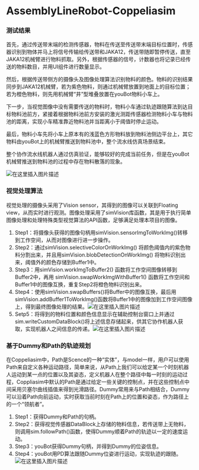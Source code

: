 # AssemblyLineRobot-Coppeliasim
### 测试结果
首先，通过传送带末端的检测传感器，物料在传送至传送带末端目标位置时，传感器识别到物体并马上将信号传输给传送带和JAKA12，传送带随即暂停传送，直至JAKA12机械臂进行物料抓取。另外，根据传感器的信号，计数器也将记录已经传送的物料数目，并用UI组件进行数量显示。

然后，根据传送带侧方的摄像头及图像处理算法识别物料的颜色。物料的识别结果同步到JAKA12机械臂，若为紫色物料，则通过机械臂放置到地面上的目标位置；若为橙色物料，则先用机械臂“井”型堆叠放置在youBot物料小车上。

下一步，当视觉图像中没有需要传送的物料时，物料小车通过轨迹跟随算法到达目标物料池前方，紧接着根据物料池前方安装的激光测距传感器检测物料小车与物料池的距离，实现小车精准靠近物料池并当距离小于阈值时停止运动。

最后，物料小车先将小车上原本有的浅蓝色方形物料放到物料池侧边平台上，其它物料由youBot上的机械臂推送到物料池中，整个流水线仿真场景结束。

整个协作流水线机器人通过仿真验证，能够较好的完成当前任务，但是在youBot机械臂推送到物料池的过程中存在物料散落的现象。


![在这里插入图片描述](https://img-blog.csdnimg.cn/5b57ad62232f47e8880ec70135eb8ac9.gif)

### 视觉处理算法
视觉处理的摄像头采用了Vision sensor，其得到的图像可以关联到Floating view，从而实时进行观测。图像处理采用了simVision库函数，其是用于执行简单图像处理和处理特殊类型视觉算法的API函数，足够满足处理本项目的图像。

 1. Step1：将摄像头获得的图像句柄用simVision.sensorImgToWorkImg()转移到工作空间，从而对图像进行进一步操作。
 2. Step2：通过simVision.selectiveColorOnWorkImg() 将颜色阈值内的紫色物料分割出来，并且用simVision.blobDetectionOnWorkImg() 将物料识别出来，阈值外的颜色存储到Buffer1中。
 3. Step3：用simVision.workImgToBuffer2() 函数将工作空间图像转移到Buffer2中，再用 simVision.swapWorkImgWithBuffer1() 函数将工作空间和Buffer1中的图像互换，重复Step2将橙色物料识别出来。
 4. Step4：使用simVision.swapBuffers()将Buffer中的图像互换，最后用simVision.addBuffer1ToWorkImg()函数将Buffer1中的图像加到工作空间图像上，得到最终图像处理的结果。![在这里插入图片描述](https://img-blog.csdnimg.cn/dc3b2313a7134e72ba140cb1e0f38d58.png#pic_center)
 5. Setp5：将得到的物料位置和颜色信息显示在辅助控制台窗口上并通过sim.writeCustomDataBlock()将上述信息存储起来，供其它协作机器人获取，实现机器人之间信息的传递。![在这里插入图片描述](https://img-blog.csdnimg.cn/b59902ecf3a549ddb540754cf9cf00f4.png#pic_center)
 ### 基于Dummy和Path的轨迹规划   
在Coppeliasim中，Path是Scence的一种“实体”，与model一样，用户可以使用Path来自定义各种运动路径，简单来说，从Path上我们可以给定某一个时刻机器人运动到某一点的位置以及其姿态，定义机器人在整个路径中每一时刻的运动过程，Coppliasim中默认的Path是通过给定一些关键的控制点，并在这些控制点中间采用贝塞尔曲线插值来得到光滑路径。Dummy常用来与Path相结合，Dummy可以沿着Path向前运动，实时获取当前时刻在Path上的位置和姿态，作为路径上的一个“领航者”。

 1. Step1：获得Dummy和Path的句柄。
 2. Step2：获得视觉传感器DataBlock上存储的物料信息，若传送带上无物料，则调用sim.followPath()函数，使得Dummy顺着Path的轨迹以一定的速度运动。
 3. Step3：youBot获得Dummy句柄，并得到Dummy的位姿信息。
 4. Step4：youBot用PD算法跟随Dummy位姿进行运动，实现轨迹的跟随。
![在这里插入图片描述](https://img-blog.csdnimg.cn/de3ff1a51dc643cba8f5e92e34aa9a3a.png)
